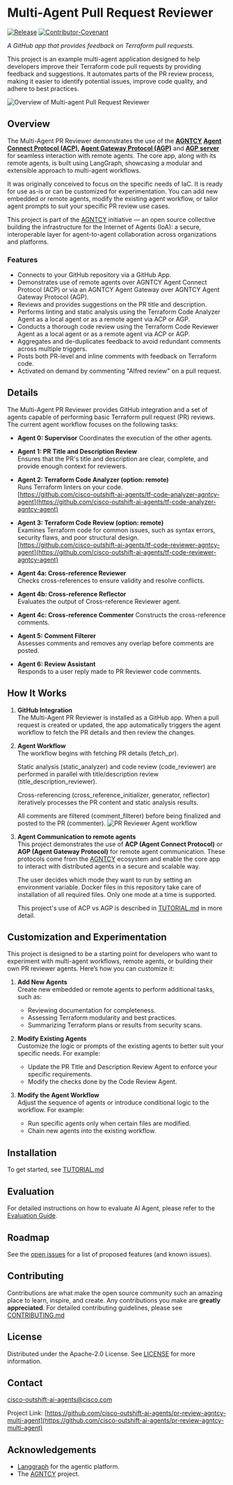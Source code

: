 # Multi-Agent Pull Request Reviewer
[![Release](https://img.shields.io/github/v/release/cisco-ai-agents/pr-review-agntcy-multi-agent?display_name=tag)](CHANGELOG.md)
[![Contributor-Covenant](https://img.shields.io/badge/Contributor%20Covenant-2.1-fbab2c.svg)](CODE_OF_CONDUCT.md)

*A GitHub app that provides feedback on Terraform pull requests.*

This project is an example multi-agent application designed to help developers improve their Terraform code pull requests by providing feedback and suggestions. It automates parts of the PR review process, making it easier to identify potential issues, improve code quality, and adhere to best practices.

![Overview of Multi-agent Pull Request Reviewer](./docs/resources/PR-Reviewer_System.svg)

## Overview
The Multi-Agent PR Reviewer demonstrates the use of the **[AGNTCY](https://github.com/agntcy) [Agent Connect Protocol (ACP)](https://gtihub.com/agntcy/acp-spec), [Agent Gateway Protocol (AGP)](https://github.com/agntcy/agp)** and **[AGP server](https://github.com/agntcy/agp/tree/main/data-plane)** for seamless interaction with remote agents. The core app, along with its remote agents, is built using LangGraph, showcasing a modular and extensible approach to multi-agent workflows.

It was originally conceived to focus on the specific needs of IaC. It is ready for use as-is or can be customized for experimentation. You can add new embedded or remote agents, modify the existing agent workflow, or tailor agent prompts to suit your specific PR review use cases.

This project is part of the [AGNTCY](https://docs.agntcy.org/pages/introduction.html) initiative — an open source collective building the infrastructure for the Internet of Agents (IoA): a secure, interoperable layer for agent-to-agent collaboration across organizations and platforms.

### Features

- Connects to your GitHub repository via a GitHub App.
- Demonstrates use of remote agents over AGNTCY Agent Connect Protocol (ACP) or via an AGNTCY Agent Gateway over AGNTCY Agent Gateway Protocol (AGP).
- Reviews and provides suggestions on the PR title and description.
- Performs linting and static analysis using the Terraform Code Analyzer Agent as a local agent or as a remote agent via ACP or AGP.
- Conducts a thorough code review using the Terraform Code Reviewer Agent as a local agent or as a remote agent via ACP or AGP.
- Aggregates and de-duplicates feedback to avoid redundant comments across multiple triggers.
- Posts both PR-level and inline comments with feedback on Terraform code.
- Activated on demand by commenting "Alfred review" on a pull request.

## Details
The Multi-Agent PR Reviewer provides GitHub integration and a set of agents capable of performing basic Terraform pull request (PR) reviews. The current agent workflow focuses on the following tasks:

- **Agent 0: Supervisor**
  Coordinates the execution of the other agents.

- **Agent 1: PR Title and Description Review**  
  Ensures that the PR's title and description are clear, complete, and provide enough context for reviewers.  

- **Agent 2: Terraform Code Analyzer (option: remote)**   
  Runs Terraform linters on your code.   
  [https://github.com/cisco-outshift-ai-agents/tf-code-analyzer-agntcy-agent](https://github.com/cisco-outshift-ai-agents/tf-code-analyzer-agntcy-agent)

- **Agent 3: Terraform Code Review (option: remote)**  
  Examines Terraform code for common issues, such as syntax errors, security flaws, and poor structural design.     
  [https://github.com/cisco-outshift-ai-agents/tf-code-reviewer-agntcy-agent](https://github.com/cisco-outshift-ai-agents/tf-code-reviewer-agntcy-agent)

- **Agent 4a: Cross-reference Reviewer**   
  Checks cross-references to ensure validity and resolve conflicts.

- **Agent 4b: Cross-reference Reflector**  
  Evaluates the output of Cross-reference Reviewer agent.

- **Agent 4c: Cross-reference Commenter**
  Constructs the cross-reference comments.

- **Agent 5: Comment Filterer**  
  Assesses comments and removes any overlap before comments are posted.

- **Agent 6: Review Assistant**   
  Responds to a user reply made to PR Reviewer code comments.

## How It Works

1. **GitHub Integration**  
   The Multi-Agent PR Reviewer is installed as a GitHub app. When a pull request is created or updated, the app automatically triggers the agent workflow to fetch the PR details and then review the changes.

2. **Agent Workflow**  
   The workflow begins with fetching PR details (fetch_pr).

   Static analysis (static_analyzer) and code review (code_reviewer) are performed in parallel with title/description review (title_description_reviewer).

   Cross-referencing (cross_reference_initializer, generator, reflector) iteratively processes the PR content and static analysis results.

   All comments are filtered (comment_filterer) before being finalized and posted to the PR (commenter).
   ![PR Reviewer Agent workflow](./docs/resources/Workflow.svg)

4. **Agent Communication to remote agents**  
   This project demonstrates the use of **ACP (Agent Connect Protocol)** or **AGP (Agent Gateway Protocol)** for remote agent communication. These protocols come from the [AGNTCY](https://docs.agntcy.org/pages/introduction.html) ecosystem and enable the core app to interact with distributed agents in a secure and scalable way.

   The user decides which mode they want to run by setting an environment variable. Docker files in this repository take care of installation of all required files. Only one mode at a time is supported.

   This project's use of ACP vs AGP is described in [TUTORIAL.md](./TUTORIAL.md) in more detail.


## Customization and Experimentation

This project is designed to be a starting point for developers who want to experiment with multi-agent workflows, remote agents, or building their own PR reviewer agents. Here’s how you can customize it:

1. **Add New Agents**  
   Create new embedded or remote agents to perform additional tasks, such as:
   - Reviewing documentation for completeness.
   - Assessing Terraform modularity and best practices.
   - Summarizing Terraform plans or results from security scans.

2. **Modify Existing Agents**  
   Customize the logic or prompts of the existing agents to better suit your specific needs. For example:
   - Update the PR Title and Description Review Agent to enforce your specific requirements.
   - Modify the checks done by the Code Review Agent.

3. **Modify the Agent Workflow**  
   Adjust the sequence of agents or introduce conditional logic to the workflow. For example:
   - Run specific agents only when certain files are modified.
   - Chain new agents into the existing workflow.

## Installation

To get started, see [TUTORIAL.md](./TUTORIAL.md)

## Evaluation

For detailed instructions on how to evaluate AI Agent, please refer to the [Evaluation Guide](eval/README.md).

## Roadmap

See the [open issues](https://github.com/cisco-ai-agents/tf-pr-review-agntcy-multi-agent/issues) for a list
of proposed features (and known issues).

## Contributing

Contributions are what make the open source community such an amazing place to
learn, inspire, and create. Any contributions you make are **greatly
appreciated**. For detailed contributing guidelines, please see
[CONTRIBUTING.md](CONTRIBUTING.md)

## License

Distributed under the Apache-2.0 License. See [LICENSE](LICENSE) for more
information.

## Contact

[cisco-outshift-ai-agents@cisco.com](mailto:cisco-outshift-ai-agents@cisco.com)

Project Link:
[https://github.com/cisco-outshift-ai-agents/pr-review-agntcy-multi-agent](https://github.com/cisco-outshift-ai-agents/pr-review-agntcy-multi-agent)


## Acknowledgements

- [Langgraph](https://github.com/langchain-ai/langgraph) for the agentic platform.
- The [AGNTCY](https://github.com/agntcy) project.
